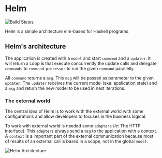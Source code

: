 # Helm
[![Build Status](https://travis-ci.org/carlosmaniero/Helm.svg?branch=master)](https://travis-ci.org/carlosmaniero/Helm)

Helm is a simple architecture elm-based for Haskell programs.

## Helm's architecture

The application is created with a `model` and start `command` and a `updater`.
It will return a Loop is that execute concurrently the update
calls and delegate `commands` to `command processor` to run the
given `command` parallelly.

All `command` returns a `msg`. This `msg` will be passed as parameter
to the given `updater`. The `updater` receives the current model
(aka: application state) and a `msg` and return the new model to be
used in next iterations.

### The external world

The central idea of Helm is to work with the external world with some
configurations and allow developers to focuses in the business logical.

To work with external world is needed some `adapters` (*ie*: The HTTP
interface). This `adapters` always send a `msg` to the application with
a context. A `context` is a important part of the external communication
because most of results of an external call is based in a scope, not in
the global `model`.

![Helm Architecture](https://rawcdn.githack.com/carlosmaniero/Helm/master/docs/architeture.svg)
